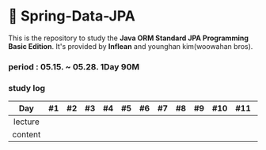 # 📗 Spring-Data-JPA
This is the repository to study the **Java ORM Standard JPA Programming Basic Edition**.
It's provided by **Inflean** and younghan kim(woowahan bros).

### period : 05.15. ~ 05.28. 1Day 90M

### study log
| Day | #1 | #2 | #3 | #4 | #5 | #6 | #7 | #8 | #9 | #10 | #11 | #12 | #13 | #14 |
| :---: | :---: | :---: | :---: | :---: | :---: | :---: | :---: | :---: | :---: | :---: | :---: | :---: | :---: | :---: |
| lecture |  |  |  |  |  |  |  |  |  |  |  |  |  |  |
| content |  |  |  |  |  |  |  |  |  |  |  |  |  |  |
